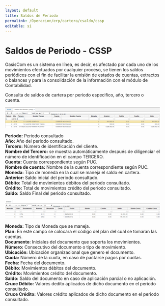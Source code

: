 ```yaml
---
layout: default
title: Saldos de Periodo
permalink: /Operacion/erp/cartera/csaldo/cssp
editable: si
---
```


# Saldos de Periodo - CSSP

OasisCom es un sistema en línea, es decir, es afectado por cada uno de los movimientos efectuados por cualquier proceso, se tienen los saldos periódicos con el fin de facilitar la emisión de estados de cuentas, extractos o balances y para la consolidación de la información con el módulo de Contabilidad.  

Consulta de saldos de cartera por periodo especifico, año, tercero o cuenta.  

![](CSSP1.png)

**Periodo:** Periodo consultado  
**Año:** Año del periodo consultado.  
**Tercero:** Número de identificación del cliente.  
**Nombre del Tercero:** se muestra automáticamente después de diligenciar el número de identificación en el campo TERCERO.  
**Cuenta:** Cuenta correspondiente según PUC.  
**Nombre de cuenta:** Nombre de la cuenta correspondiente según PUC.  
**Moneda:** Tipo de moneda en la cual se maneja el saldo en cartera.  
**Anterior:** Saldo inicial del periodo consultado.  
**Débito:** Total de movimientos débitos del periodo consultado.  
**Crédito:** Total de movimientos crédito del periodo consultado.  
**Saldo:** Saldo Final del periodo consultado.  

![](CSSP2.png)

**Moneda:** Tipo de Moneda que se maneja.  
**Plan:** En este campo se colocara el código del plan del cual se tomaran las cuentas.  
**Documento:** Iniciales del documento que soporta los movimientos.  
**Número:** Consecutivo del documento o tipo de movimiento.  
**Ubicación:** Ubicación organizacional que genero el documento.  
**Cuota:** Número de la cuota, en caso de pactarse pagos por cuotas.  
**Fecha:** Fecha del documento.  
**Débito:** Movimientos débitos del documento.  
**Crédito:** Movimientos crédito del documento.  
**Saldo:** Saldo del documento en caso de aplicación parcial o no aplicación.  
**Cruce Débito:** Valores dedito aplicados de dicho documento en el periodo consultado.  
**Cruce Crédito:** Valores crédito aplicados de dicho documento en el periodo consultado.  







